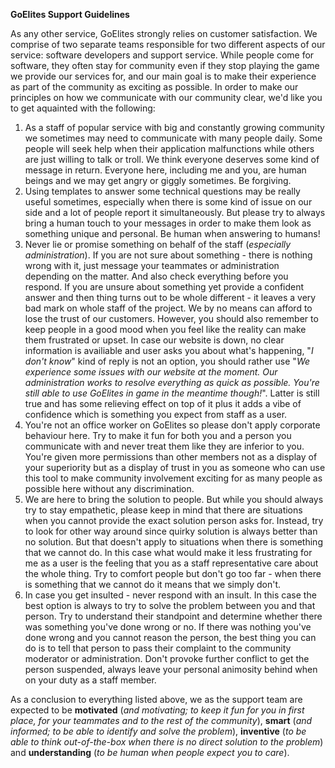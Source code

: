 **GoElites Support Guidelines**

As any other service, GoElites strongly relies on customer satisfaction. We comprise of two separate teams responsible for two different aspects of our service: software developers and support service. While people come for software, they often stay for community even if they stop playing the game we provide our services for, and our main goal is to make their experience as part of the community as exciting as possible. In order to make our principles on how we communicate with our community clear, we'd like you to get aquainted with the following:

1. As a staff of popular service with big and constantly growing community we sometimes may need to communicate with many people daily. Some people will seek help when their application malfunctions while others are just willing to talk or troll. We think everyone deserves some kind of message in return. Everyone here, including me and you, are human beings and we may get angry or giggly sometimes. Be forgiving.
2. Using templates to answer some technical questions may be really useful sometimes, especially when there is some kind of issue on our side and a lot of people report it simultaneously. But please try to always bring a human touch to your messages in order to make them look as something unique and personal. Be human when answering to humans!
3. Never lie or promise something on behalf of the staff (*especially administration*). If you are not sure about something - there is nothing wrong with it, just message your teammates or administration depending on the matter. And also check everything before you respond. If you are unsure about something yet provide a confident answer and then thing turns out to be whole different - it leaves a very bad mark on whole staff of the project. We by no means can afford to lose the trust of our customers. However, you should also remember to keep people in a good mood when you feel like the reality can make them frustrated or upset. In case our website is down, no clear information is availiable and user asks you about what's happening, "*I don't know*" kind of reply is not an option, you should rather use "*We experience some issues with our website at the moment. Our administration works to resolve everything as quick as possible. You're still able to use GoElites in game in the meantime though!*". Latter is still true and has some relieving effect on top of it plus it adds a vibe of confidence which is something you expect from staff as a user.
4. You're not an office worker on GoElites so please don't apply corporate behaviour here. Try to make it fun for both you and a person you communicate with and never treat them like they are inferior to you. You're given more permissions than other members not as a display of your superiority but as a display of trust in you as someone who can use this tool to make community involvement exciting for as many people as possible here without any discrimination.
5. We are here to bring the solution to people. But while you should always try to stay empathetic, please keep in mind that there are situations when you cannot provide the exact solution person asks for. Instead, try to look for other way around since quirky solution is always better than no solution. But that doesn't apply to situations when there is something that we cannot do. In this case what would make it less frustrating for me as a user is the feeling that you as a staff representative care about the whole thing. Try to comfort people but don't go too far - when there is something that we cannot do it means that we simply don't.
6. In case you get insulted - never respond with an insult. In this case the best option is always to try to solve the problem between you and that person. Try to understand their standpoint and determine whether there was something you've done wrong or no. If there was nothing you've done wrong and you cannot reason the person, the best thing you can do is to tell that person to pass their complaint to the community moderator or administration. Don't provoke further conflict to get the person suspended, always leave your personal animosity behind when on your duty as a staff member.

As a conclusion to everything listed above, we as the support team are expected to be **motivated** (*and motivating; to keep it fun for you in first place, for your teammates and to the rest of the community*), **smart** (*and informed; to be able to identify and solve the problem*), **inventive** (*to be able to think out-of-the-box when there is no direct solution to the problem*) and **understanding** (*to be human when people expect you to care*).
